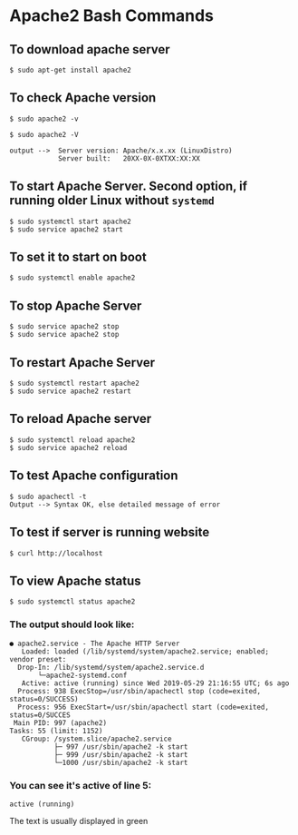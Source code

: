 

# Apache2 Bash Commands

## To download apache server

    $ sudo apt-get install apache2

## To check Apache version

    $ sudo apache2 -v

    $ sudo apache2 -V
    
    output -->  Server version: Apache/x.x.xx (LinuxDistro)
                Server built:   20XX-0X-0XTXX:XX:XX

## To start Apache Server. Second option, if running older Linux without `systemd`

    $ sudo systemctl start apache2
    $ sudo service apache2 start

## To set it to start on boot

    $ sudo systemctl enable apache2

## To stop Apache Server 

    $ sudo service apache2 stop
    $ sudo service apache2 stop

## To restart Apache Server

    $ sudo systemctl restart apache2
    $ sudo service apache2 restart

## To reload Apache server

    $ sudo systemctl reload apache2
    $ sudo service apache2 reload
    
## To test Apache configuration

    $ sudo apachectl -t
    Output --> Syntax OK, else detailed message of error

## To test if server is running website

    $ curl http://localhost

## To view Apache status

    $ sudo systemctl status apache2

### The output should look like:

    ● apache2.service - The Apache HTTP Server
       Loaded: loaded (/lib/systemd/system/apache2.service; enabled; vendor preset: 
      Drop-In: /lib/systemd/system/apache2.service.d
           └─apache2-systemd.conf
       Active: active (running) since Wed 2019-05-29 21:16:55 UTC; 6s ago
      Process: 938 ExecStop=/usr/sbin/apachectl stop (code=exited, status=0/SUCCESS)
      Process: 956 ExecStart=/usr/sbin/apachectl start (code=exited, status=0/SUCCES
     Main PID: 997 (apache2)
    Tasks: 55 (limit: 1152)
       CGroup: /system.slice/apache2.service
               ├─ 997 /usr/sbin/apache2 -k start
               ├─ 999 /usr/sbin/apache2 -k start
               └─1000 /usr/sbin/apache2 -k start

### You can see it's active of line 5:

    active (running)

The text is usually displayed in green

